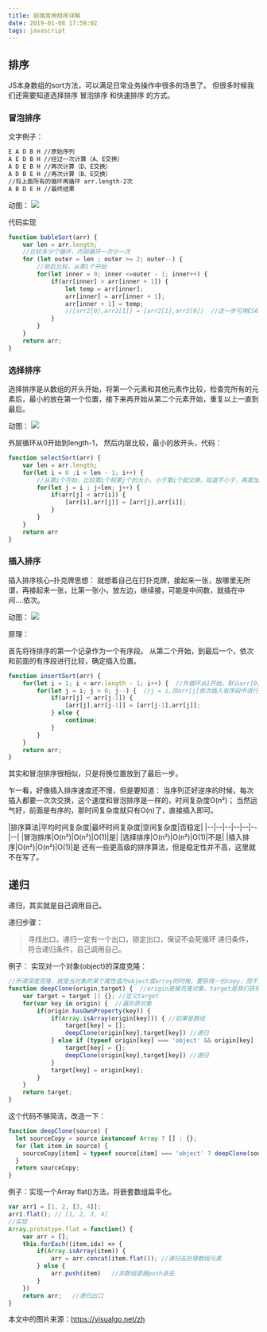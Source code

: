 ```yaml
---
title: 前端常用排序详解
date: 2019-01-08 17:59:02
tags: javascript
---
```

## 排序
JS本身数组的sort方法，可以满足日常业务操作中很多的场景了。
但很多时候我们还需要知道选择排序 冒泡排序 和快速排序 的方式。

### 冒泡排序
文字例子：
```bash
E A D B H //原始序列
A E D B H //经过一次计算（A、E交换）
A D E B H //再次计算（D、E交换）
A D B E H //再次计算（B、E交换）
//将上面所有的循环再循环 arr.length-2次
A B D E H //最终结果
```
动图：
![](https://i.loli.net/2018/08/15/5b73ef15c9a2f.gif)

代码实现
```js
function bubleSort(arr) {
    var len = arr.length;
    //比较多少个循环，内部循环一次少一次
    for (let outer = len ; outer >= 2; outer--) {
        //前后比较，从第1个开始
        for(let inner = 0; inner <=outer - 1; inner++) {
            if(arr[inner] > arr[inner + 1]) {
                let temp = arr[inner];
                arr[inner] = arr[inner + 1];
                arr[inner + 1] = temp;
                //[arr2[0],arr2[1]] = [arr2[1],arr2[0]]  //这一步可用ES6解构赋值实现位置交换
            }
        }
    }
    return arr;
}
```
### 选择排序
选择排序是从数组的开头开始，将第一个元素和其他元素作比较，检查完所有的元素后，最小的放在第一个位置，接下来再开始从第二个元素开始，重复以上一直到最后。

动图：
![](https://i.loli.net/2018/08/15/5b73f1fa46b4e.gif)

外层循环从0开始到length-1， 然后内层比较，最小的放开头，代码：
```js
function selectSort(arr) {
    var len = arr.length;
    for(let i = 0 ;i < len - 1; i++) {
        //从第i个开始，比较第i个和第j个的大小，小于第i个就交换，知道不小于，再累加i
        for(let j = i ; j<len; j++) {
            if(arr[j] < arr[i]) {
                [arr[i],arr[j]] = [arr[j],arr[i]];
            }
        }
    }
    return arr
}
```
### 插入排序
插入排序核心–扑克牌思想： 就想着自己在打扑克牌，接起来一张，放哪里无所谓，再接起来一张，比第一张小，放左边，继续接，可能是中间数，就插在中间….依次。

动图：
![](https://i.loli.net/2018/08/15/5b73f3b0afb4b.gif)

原理：

首先将待排序的第一个记录作为一个有序段。
从第二个开始，到最后一个，依次和前面的有序段进行比较，确定插入位置。
```js
function insertSort(arr) {
    for(let i = 1; i < arr.length - 1; i++) {  //外循环从1开始，默认arr[0]是有序段
        for(let j = i; j > 0; j--) {  //j = i,将arr[j]依次插入有序段中进行比较，第j个大于第i个就终端换下一个
            if(arr[j] < arr[j-1]) {
                [arr[j],arr[j-1]] = [arr[j-1],arr[j]];
            } else {
                continue;
            }
        }
    }
    return arr;
}
```
其实和冒泡排序很相似，只是将换位置放到了最后一步。

乍一看，好像插入排序速度还不慢，但是要知道： 当序列正好逆序的时候，每次插入都要一次次交换，这个速度和冒泡排序是一样的，时间复杂度O(n²)； 当然运气好，前面是有序的，那时间复杂度就只有O(n)了，直接插入即可。

|排序算法|平均时间复杂度|最坏时间复杂度|空间复杂度|否稳定|
|--|--|--|--|--|--|--|
|冒泡排序|O(n²)|O(n²)|O(1)|是|
|选择排序|O(n²)|O(n²)|O(1)|不是|
|插入排序|O(n²)|O(n²)|O(1)|是
还有一些更高级的排序算法，但是稳定性并不高，这里就不在写了。

## 递归
递归，其实就是自己调用自己。

递归步骤：

>寻找出口，递归一定有一个出口，锁定出口，保证不会死循环
递归条件，符合递归条件，自己调用自己。

例子：
实现对一个对象(object)的深度克隆：
```js
//所谓深度克隆，就是当对象的某个属性值为object或array的时候，要获得一份copy，而不是直接拿到引用值
function deepClone(origin,target) {  //origin是被克隆对象，target是我们获得copy
    var target = target || {}; //定义target
    for(var key in origin) {  //遍历原对象
        if(origin.hasOwnProperty(key)) {
            if(Array.isArray(origin[key])) { //如果是数组
                target[key] = [];
                deepClone(origin[key],target[key]) //递归
            } else if (typeof origin[key] === 'object' && origin[key] !== null) {
                target[key] = {};
                deepClone(origin[key],target[key]) //递归
            }
            target[key] = origin[key];
        }
    }
    return target;
}
```
这个代码不够简洁，改造一下：
```js
function deepClone(source) {
  let sourceCopy = source instanceof Array ? [] : {};
  for (let item in source) {
    sourceCopy[item] = typeof source[item] === 'object' ? deepClone(source[item]) : source[item];
  }
  return sourceCopy;
}
```
例子：实现一个Array flat()方法，将嵌套数组扁平化。
```js
var arr1 = [1, 2, [3, 4]];
arr1.flat(); // [1, 2, 3, 4]
//实现
Array.prototype.flat = function() {
    var arr = [];
    this.forEach((item,idx) => {
        if(Array.isArray(item)) {
            arr = arr.concat(item.flat()); //递归去处理数组元素
        } else {
            arr.push(item)   //非数组直接push进去
        }
    })
    return arr;   //递归出口
}
```
本文中的图片来源：https://visualgo.net/zh